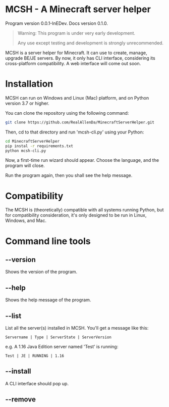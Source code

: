 # MCSH - A Minecraft server helper

Program version 0.0.1-InEDev. Docs version 0.1.0.

> Warning: This program is under very early development.
> 
> Any use except testing and development is strongly unrecommended.

MCSH is a server helper for Minecraft. It can use to create, manage, upgrade BE/JE servers.
By now, it only has CLI interface, considering its cross-platform compatibility. A web interface will come out soon.

# Installation
MCSH can run on Windows and Linux (Mac) platform, and on Python version 3.7 or higher.

You can clone the repository using the following command:

```bash
git clone https://github.com/RealAllenDa/MinecraftServerHelper.git
```

Then, cd to that directory and run 'mcsh-cli.py' using your Python:

```bash
cd MinecraftServerHelper
pip instal -r requirements.txt
python mcsh-cli.py
```

Now, a first-time run wizard should appear. Choose the language, and the program will close.

Run the program again, then you shall see the help message.

# Compatibility
The MCSH is (theoretically) compatible with all systems running Python, but for compatibility consideration, it's only
designed to be run in Linux, Windows, and Mac.

# Command line tools

## --version
Shows the version of the program.

## --help
Shows the help message of the program.

## --list
List all the server(s) installed in MCSH. You'll get a message like this:
```
Servername | Type | ServerState | ServerVersion
```
e.g. A 1.16 Java Edition server named 'Test' is running:
```
Test | JE | RUNNING | 1.16
```

## --install
A CLI interface should pop up.

## --remove
